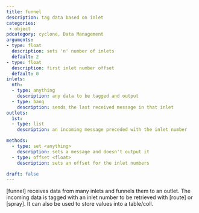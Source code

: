 ```yaml
---
title: funnel
description: tag data based on inlet
categories:
 - object
pdcategory: cyclone, Data Management
arguments:
- type: float
  description: sets 'n' number of inlets
  default: 2
- type: float
  description: first inlet number offset
  default: 0
inlets:
  nth:
  - type: anything
    description: any data to be tagged and output
  - type: bang
    description: sends the last received message in that inlet
outlets:
  1st:
  - type: list
    description: an incoming message preceded with the inlet number

methods:
  - type: set <anything>
    description: sets a message and doesn't output it
  - type: offset <float>
    description: sets an offset for the inlet numbers

draft: false
---
```


[funnel] receives data from many inlets and funnels them to an outlet. The incoming data is tagged with an inlet number to be retrieved with [route] or [spray]. It can also be used to store values into a table/coll.

